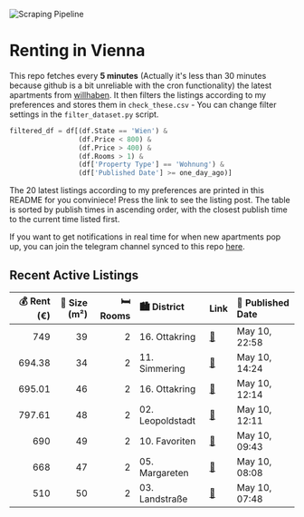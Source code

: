 ![Scraping Pipeline](https://github.com/AthomsG/renting-in-vienna/actions/workflows/run_pipeline.yml/badge.svg)


# Renting in Vienna

This repo fetches every **5 minutes** (Actually it's less than 30 minutes because github is a bit unreliable with the cron functionality) the latest apartments from [willhaben](https://www.willhaben.at/).
It then filters the listings according to my preferences and stores them in `check_these.csv` - You can change filter settings in the `filter_dataset.py` script.

```python
filtered_df = df[(df.State == 'Wien') & 
                 (df.Price < 800) &
                 (df.Price > 400) &
                 (df.Rooms > 1) &
                 (df['Property Type'] == 'Wohnung') &
                 (df['Published Date'] >= one_day_ago)]
```

The 20 latest listings according to my preferences are printed in this README for you conviniece! Press the link to see the listing post.
The table is sorted by publish times in ascending order, with the closest publish time to the current time listed first.

If you want to get notifications in real time for when new apartments pop up, you can join the telegram channel synced to this repo [here](https://t.me/+1HPAYOf5BSsyNTlk).

## Recent Active Listings

|   💰 Rent (€) |   📏 Size (m²) |   🛏️ Rooms | 🏙️ District      | Link                                                                                                                                                                                                        | 📅 Published Date   |
|-------------:|--------------:|-----------:|:-----------------|:------------------------------------------------------------------------------------------------------------------------------------------------------------------------------------------------------------|:-------------------|
|       749    |            39 |          2 | 16. Ottakring    | [🔗](https://www.willhaben.at/iad/immobilien/d/mietwohnungen/wien/wien-1160-ottakring/singelhit-/-p%C3%A4rchenhit-in-neubau-provsionsfrei-1322368878/)                                                       | May 10, 22:58      |
|       694.38 |            34 |          2 | 11. Simmering    | [🔗](https://www.willhaben.at/iad/immobilien/d/mietwohnungen/wien/wien-1110-simmering/hochwertig-hell-und-toll-aufgeteilt-///-dachterrassenwohnung-in-sch%C3%B6ner-lage-nahe-flughafen-wien-1858941117/)     | May 10, 14:24      |
|       695.01 |            46 |          2 | 16. Ottakring    | [🔗](https://www.willhaben.at/iad/immobilien/d/mietwohnungen/wien/wien-1160-ottakring/exklusive-hoflage%21-868058652/)                                                                                       | May 10, 12:14      |
|       797.61 |            48 |          2 | 02. Leopoldstadt | [🔗](https://www.willhaben.at/iad/immobilien/d/mietwohnungen/wien/wien-1020-leopoldstadt/sch%C3%B6ne-2-zimmer-wohnung-mit-loggia-im-neubau-in-gehweite-zu-u1-%28500m%29-und-donauinsel-%281km%29-823816861/) | May 10, 12:11      |
|       690    |            49 |          2 | 10. Favoriten    | [🔗](https://www.willhaben.at/iad/immobilien/d/mietwohnungen/wien/wien-1100-favoriten/zwei-zimmer-wohnung-1601183165/)                                                                                       | May 10, 09:43      |
|       668    |            47 |          2 | 05. Margareten   | [🔗](https://www.willhaben.at/iad/immobilien/d/mietwohnungen/wien/wien-1050-margareten/topsaniert%21-sonnige-2-zimmer-wohnung%21-n%C3%A4he-u4%21-1074421774/)                                                | May 10, 08:08      |
|       510    |            50 |          2 | 03. Landstraße   | [🔗](https://www.willhaben.at/iad/immobilien/d/mietwohnungen/wien/wien-1030-landstra%C3%9Fe/nachmieter-gesucht--nur-f%C3%BCr-sozialbau-genossenschaft-mieter-1539228419/)                                    | May 10, 07:48      |
